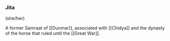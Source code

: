 ### Jita
(she/her)

A former Samraat of [[Dunmar]], associated with [[Chidya]] and the dynasty of the horse that ruled until the [[Great War]]. 



